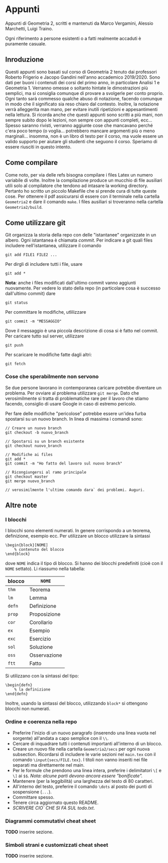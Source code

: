 # Appunti

Appunti di Geometria 2, scritti e mantenuti da Marco Vergamini, Alessio
Marchetti, Luigi Traino.

Ogni riferimento a persone esistenti o a fatti realmente accaduti è puramente
casuale.

## Inroduzione
Questi appunti sono basati sul corso di Geometria 2 tenuto dai professori
Roberto Frigerio e Jacopo Gandini nell'anno accademico 2019/2020. Sono dati per
buoni i contenuti dei corsi del primo anno, in particolare Analisi 1 e
Geometria 1. Verranno omesse o soltanto hintate le dimostrazioni più semplici,
ma si consiglia comunque di provare a svolgerle per conto proprio. Ogni tanto
sarà commesso qualche abuso di notazione, facendo comunque in modo che il
significato sia reso chiaro dal contesto. Inoltre, la notazione verrà
alleggerita man mano, per evitare inutili ripetizioni e appesantimenti nella
lettura. Si ricorda anche che questi appunti sono scritti a più mani, non sempre
subito dopo le lezioni, non sempre con appunti completi, ecc... Spesso saranno
rivisti, verranno aggiunte cose che mancavano perché c'era poco tempo (o
voglia... potrebbero mancare argomenti più o meno marginali... insomma, non è un
libro di testo per il corso, ma vuole essere un valido supporto per aiutare gli
studenti che seguono il corso. Speriamo di essere riusciti in questo intento.

## Come compilare
Come noto, per via delle refs bisogna compilare i files Latex un numero
variabile di volte. Inoltre la compilazione produce un mucchio di file ausiliari
utili solo al compilatore che tendono ad intasare la working directory. Pertanto
ho scritto un  piccolo Makefile che si prende cura di tutte queste cose. Per
ottenere il pdf assicurarsi di essere con il terminale nella cartella
`Geometria2` e dare il comando `make`. I files ausiliari si troveranno nella
cartella `Geometria2/build`.

## Come utilizzare git
Git organizza la storia della repo con delle "istantanee" organizzate in un
albero. Ogni istantanea &egrave; chiamata _commit_. Per indicare a git quali
files includere nell'istantanea, utilizzare il comando
```
git add FILE1 FILE2 ...
```
Per dirgli di includere tutti i file, usare
```
git add *
```
**Nota**: anche i files modificati dall'ultimo commit vanno aggiunti nuovamente.
Per vedere lo stato della repo (in particolare cosa &egrave; successo
dall'ultimo commit) dare
```
git status
```
Per committare le modifiche, utlilizzare
```
git commit -m "MESSAGGIO"
```
Dove il messaggio &egrave; una piccola descrizione di cosa si &egrave; fatto nel
commit. Per caricare tutto sul server, utilizzare
```
git push
```
Per scaricare le modifiche fatte dagli altri:
```
git fetch
```

### Cose che sperabilmente non servono
Se due persone lavorano in contemporanea caricare potrebbe diventare un
problema. Per ovviare al problema utilizzare `git merge`. Dato che
verosimilmente si tratta di problematiche rare per il lavoro che stiamo facendo,
consiglio di usare Google in caso di estremo pericolo.

Per fare delle modifiche "pericolose" potrebbe essere un'idea furba spostarsi su un nuovo branch. In linea di massima i comandi sono:
```
// Creare un nuovo branch
git checkout -b nuovo_branch

// Spostarsi su un branch esistente
git checkout nuovo_branch

// Modifiche ai files
git add *
git commit -m "Ho fatto del lavoro sul nuovo branch"

// Ricongiungersi al ramo principale
git checkout master
git merge nuovo_branch

// verosimilmente l'ultimo comando dara` dei problemi. Auguri.
```

## Altre note

### I blocchi
I blocchi sono elementi numerati. In genere corrispondo a un teorema,
definizione, esempio ecc. Per utilizzare un blocco utilizzare la sintassi
```
\begin{block}[NOME]
    % contenuto del blocco
\end{block}
```
dove `NOME` indica il tipo di blocco. Si hanno dei blocchi predefiniti
(cio&egrave; con il `NOME` settato). Li riassumo nella tabella:

|blocco|`NOME`|
|---|---|
|`thm`|Teorema|
|`lm`|Lemma|
|`defn`|Definizione|
|`prop`|Proposizione|
|`cor`|Corollario|
|`ex`|Esempio|
|`exc`|Esercizio|
|`sol`|Soluzione|
|`oss`|Osservazione|
|`ftt`|Fatto|

Si utilizzano con la sintassi del tipo:
```
\begin{defn}
    % la definizione
\end{defn}
```

Inoltre, usando la sintassi del blocco, utilizzando `block*` si ottengono
blocchi non numerati.

### Ordine e coerenza nella repo
- Preferire l'inizio di un nuovo paragrafo (inserendo una linea vuota nel
    sorgente) all'andata a capo semplice con il `\\`.
- Cercare di inquadrare tutti i contenuti importanti all'interno di un blocco.
- Creare un nuovo file nella cartella `Geometria2/secs` per ogni nuova
    subsection. Ricordarsi di includere le varie sezioni nel `main.tex` con il
    comando `\input{secs/FILE.tex}`. I titoli non vanno inseriti nei file
    separati ma direttamente nel main.
- Per le formule che prendono una linea intera, preferire i delimitatori
    `\[` e `\]` ai `$$`. _Nota: alcune parti devono ancora essere "bonificate"._
- Mantenere (per la leggibilit&agrave;) una larghezza del testo di 80 caratteri.
- All'interno del testo, preferire il comando `\dots` al posto dei punti di
    sospensione (`...`).
- Committare spesso.
- Tenere circa aggiornato questo README.
- *SCRIVERE CIO` CHE SI FA SUL todo.txt*.

### Diagrammi commutativi cheat sheet
__TODO__ inserire sezione.

### Simboli strani e customizzati cheat sheet
__TODO__ inserire sezione.
